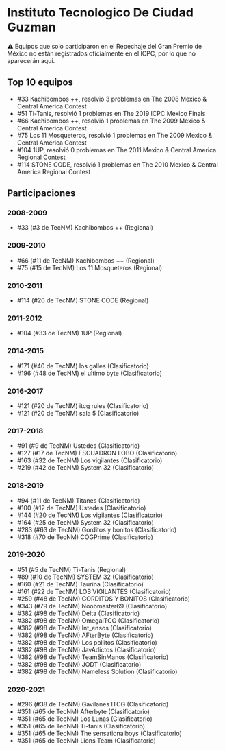 # Instituto Tecnologico De Ciudad Guzman

:warning: Equipos que solo participaron en el Repechaje del Gran Premio de México no están registrados oficialmente en el ICPC, por lo que no aparecerán aquí.

## Top 10 equipos

- #33 Kachibombos ++, resolvió 3 problemas en The 2008 Mexico & Central America Contest
- #51 Ti-Tanis, resolvió 1 problemas en The 2019 ICPC Mexico Finals
- #66 Kachibombos ++, resolvió 1 problemas en The 2009 Mexico & Central America Contest
- #75 Los 11 Mosqueteros, resolvió 1 problemas en The 2009 Mexico & Central America Contest
- #104 1UP, resolvió 0 problemas en The 2011 Mexico & Central America Regional Contest
- #114 STONE CODE, resolvió 1 problemas en The 2010 Mexico & Central America Regional Contest

## Participaciones

### 2008-2009

- #33 (#3 de TecNM) Kachibombos ++ (Regional)

### 2009-2010

- #66 (#11 de TecNM) Kachibombos ++ (Regional)
- #75 (#15 de TecNM) Los 11 Mosqueteros (Regional)

### 2010-2011

- #114 (#26 de TecNM) STONE CODE (Regional)

### 2011-2012

- #104 (#33 de TecNM) 1UP (Regional)

### 2014-2015

- #171 (#40 de TecNM) los galles (Clasificatorio)
- #196 (#48 de TecNM) el ultimo byte (Clasificatorio)

### 2016-2017

- #121 (#20 de TecNM) itcg rules (Clasificatorio)
- #121 (#20 de TecNM) sala 5 (Clasificatorio)

### 2017-2018

- #91 (#9 de TecNM) Ustedes (Clasificatorio)
- #127 (#17 de TecNM) ESCUADRON LOBO (Clasificatorio)
- #163 (#32 de TecNM) Los vigilantes (Clasificatorio)
- #219 (#42 de TecNM) System 32 (Clasificatorio)

### 2018-2019

- #94 (#11 de TecNM) Titanes (Clasificatorio)
- #100 (#12 de TecNM) Ustedes (Clasificatorio)
- #144 (#20 de TecNM) Los vigilantes (Clasificatorio)
- #164 (#25 de TecNM) System 32 (Clasificatorio)
- #283 (#63 de TecNM) Gorditos y bonitos (Clasificatorio)
- #318 (#70 de TecNM) COGPrime (Clasificatorio)

### 2019-2020

- #51 (#5 de TecNM) Ti-Tanis (Regional)
- #89 (#10 de TecNM) SYSTEM 32 (Clasificatorio)
- #160 (#21 de TecNM) Taurina (Clasificatorio)
- #161 (#22 de TecNM) LOS VIGILANTES (Clasificatorio)
- #259 (#48 de TecNM) GORDITOS Y BONITOS (Clasificatorio)
- #343 (#79 de TecNM) Noobmaster69 (Clasificatorio)
- #382 (#98 de TecNM) Delta (Clasificatorio)
- #382 (#98 de TecNM) OmegaITCG (Clasificatorio)
- #382 (#98 de TecNM) Int_ensos (Clasificatorio)
- #382 (#98 de TecNM) AFterByte (Clasificatorio)
- #382 (#98 de TecNM) Los pollitos (Clasificatorio)
- #382 (#98 de TecNM) JavAdictos (Clasificatorio)
- #382 (#98 de TecNM) TeamSinManos (Clasificatorio)
- #382 (#98 de TecNM) JODT (Clasificatorio)
- #382 (#98 de TecNM) Nameless Solution (Clasificatorio)

### 2020-2021

- #296 (#38 de TecNM) Gavilanes ITCG (Clasificatorio)
- #351 (#65 de TecNM) Afterbyte (Clasificatorio)
- #351 (#65 de TecNM) Los Lunas (Clasificatorio)
- #351 (#65 de TecNM) Ti-tanis (Clasificatorio)
- #351 (#65 de TecNM) The sensationalboys (Clasificatorio)
- #351 (#65 de TecNM) Lions Team (Clasificatorio)



